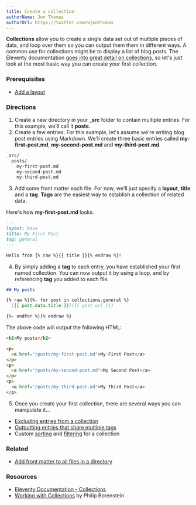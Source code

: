 ```yaml
---
title: Create a collection
authorName: Jon Thomas
authorUrl: https://twitter.com/wjonthomas
---
```


**Collections** allow you to create a single data set out of multiple pieces of data, and loop over them so you can output them them in different ways. A common use for collections might be to display a list of blog posts. The Eleventy documentation [goes into great detail on collections](https://www.11ty.dev/docs/collections/), so let's just look at the most basic way you can create your first collection.

### Prerequisites

- [Add a layout](../add-a-layout/)

### Directions

1. Create a new directory in your **_src** folder to contain multiple entries. For this example, we'll call it **posts**.
2. Create a few entries. For this example, let's assume we're writing blog post entries using Markdown. We'll create three basic entries called **my-first-post.md**, **my-second-post.md** and **my-third-post.md**.

```html
_src/
  posts/
    my-first-post.md
    my-second-post.md
    my-third-post.md
```        

3. Add some front matter each file. For now, we'll just specify a **layout**, **title** and a **tag**. **Tags** are the easiest way to establish a collection of related data.

Here's how **my-first-post.md** looks.

```md
---
layout: base
title: My First Post
tag: general
---

Hello from {% raw %}{{ title }}{% endraw %}!
```

4. By simply adding a **tag** to each entry, you have established your first named collection. You can now output it by using a loop, and by referencing **tag** you added to each file.

```md
## My posts

{% raw %}{%- for post in collections.general %}
  [{{ post.data.title }}]({{ post.url }})

{%- endfor %}{% endraw %}
```

The above code will output the following HTML:

```html
<h2>My posts</h2>

<p>
  <a href="/posts/my-first-post.md">My First Post</a>
</p>
<p>
  <a href="/posts/my-second-post.md">My Second Post</a>
</p>
<p>
  <a href="/posts/my-third-post.md">My Third Post</a>
</p>
```

5. Once you create your first collection, there are several ways you can manipulate it...

* [Excluding entries from a collection](https://www.11ty.dev/docs/collections/#option-exclude-content-from-collections)
* [Outputting entries that share multiple tags](https://www.11ty.dev/docs/collections/#multiple-tags-single-line)
* Custom [sorting](https://www.11ty.dev/docs/collections/#sorting) and [filtering](https://www.11ty.dev/docs/collections/#getfilteredbytag(-tagname-)) for a collection

### Related

- [Add front matter to all files in a directory](../add-front-matter-to-all-files-in-a-directory)

### Resources

- [Eleventy Documentation - Collections](https://www.11ty.dev/docs/collections/)
- [Working with Collections](https://www.pborenstein.com/posts/collections/) by Philip Borenstein